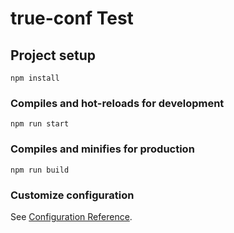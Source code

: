 # true-conf Test

## Project setup
```
npm install
```

### Compiles and hot-reloads for development
```
npm run start
```

### Compiles and minifies for production
```
npm run build
```

### Customize configuration
See [Configuration Reference](https://cli.vuejs.org/config/).
